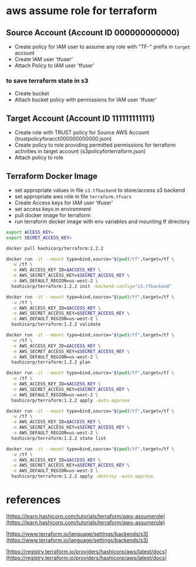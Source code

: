 # aws assume role for terraform


## Source Account (Account ID 000000000000)
- Create policy for IAM user to assume any role with "TF-" prefix in `target` account
- Create IAM user 'tfuser'
- Attach Policy to IAM user 'tfuser'


### to save terraform state in s3
- Create bucket
- Attach bucket policy with permissions for IAM user 'tfuser'



## Target Account (Account ID 111111111111)
- Create role with TRUST policy for Source AWS Account (trustpolicyforacct000000000000.json)
- Create policy to role providing permitted permissions for terraform activities in target account (s3policyforterraform.json)
- Attach policy to role

## Terraform Docker Image 
- set appropriate values in file `s3.tfbackend` to store/access s3 backend
- set appropriate aws role in file `terraform.tfvars`
- Create Access keys for IAM user 'tfuser'
- set access keys in environment
- pull docker image for terraform
- run terraform docker image with env variables and mounting tf directory

```bash
export ACCESS_KEY=
export SECRET_ACCESS_KEY=

docker pull hashicorp/terraform:1.2.2

docker run -it --mount type=bind,source="$(pwd)/tf",target=/tf \
  -w /tf \
  -e AWS_ACCESS_KEY_ID=$ACCESS_KEY \
  -e AWS_SECRET_ACCESS_KEY=$SECRET_ACCESS_KEY \
  -e AWS_DEFAULT_REGION=us-west-2 \
  hashicorp/terraform:1.2.2 init -backend-config="s3.tfbackend"

docker run -it --mount type=bind,source="$(pwd)/tf",target=/tf \
  -w /tf \
  -e AWS_ACCESS_KEY_ID=$ACCESS_KEY \
  -e AWS_SECRET_ACCESS_KEY=$SECRET_ACCESS_KEY \
  -e AWS_DEFAULT_REGION=us-west-2 \
  hashicorp/terraform:1.2.2 validate

docker run -it --mount type=bind,source="$(pwd)/tf",target=/tf \
  -w /tf \
  -e AWS_ACCESS_KEY_ID=$ACCESS_KEY \
  -e AWS_SECRET_ACCESS_KEY=$SECRET_ACCESS_KEY \
  -e AWS_DEFAULT_REGION=us-west-2 \
  hashicorp/terraform:1.2.2 plan

docker run -it --mount type=bind,source="$(pwd)/tf",target=/tf \
  -w /tf \
  -e AWS_ACCESS_KEY_ID=$ACCESS_KEY \
  -e AWS_SECRET_ACCESS_KEY=$SECRET_ACCESS_KEY \
  -e AWS_DEFAULT_REGION=us-west-2 \
  hashicorp/terraform:1.2.2 apply -auto-approve

docker run -it --mount type=bind,source="$(pwd)/tf",target=/tf \
  -w /tf \
  -e AWS_ACCESS_KEY_ID=$ACCESS_KEY \
  -e AWS_SECRET_ACCESS_KEY=$SECRET_ACCESS_KEY \
  -e AWS_DEFAULT_REGION=us-west-2 \
  hashicorp/terraform:1.2.2 state list

docker run -it --mount type=bind,source="$(pwd)/tf",target=/tf \
  -w /tf \
  -e AWS_ACCESS_KEY_ID=$ACCESS_KEY \
  -e AWS_SECRET_ACCESS_KEY=$SECRET_ACCESS_KEY \
  -e AWS_DEFAULT_REGION=us-west-2 \
  hashicorp/terraform:1.2.2 apply -destroy -auto-approve

```



# references
[https://learn.hashicorp.com/tutorials/terraform/aws-assumerole](https://learn.hashicorp.com/tutorials/terraform/aws-assumerole)

[https://www.terraform.io/language/settings/backends/s3](https://www.terraform.io/language/settings/backends/s3)

[https://registry.terraform.io/providers/hashicorp/aws/latest/docs](https://registry.terraform.io/providers/hashicorp/aws/latest/docs)